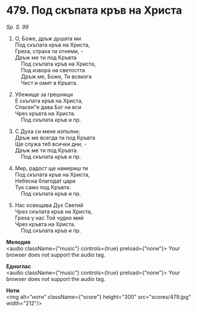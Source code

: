 # 479. Под скъпата  кръв на Христа  

*Sp. S. 99*  

1. О, Боже, дръж душата ми  
Под скъпата кръв на Христа,  
Греха, страха ти отнеми, -  
Дръж ме ти под Кръвта  
    Под скъпата кръв на Христа,  
    Под извора на светостта  
    Дръж ме, Боже, Ти всякога  
    Чист и омит в Кръвта.  

2. Убежище за грешници  
Е скъпата кръв на Христа,  
Спасен"е дава Бог на вси  
Чрез кръвта на Христа.  
    Под скъпата кръв и пр.  

3. С Духа си мене изпълни;  
Дръж ме всегда ти под Кръвта  
Ще служа теб всички дни, -  
Дръж ме ти под Кръвта.  
    Под скъпата кръв и пр.  

4. Мир, радост ще намериш ти  
Под скъпата кръв на Христа,  
Небесна благодат цари  
Тук само под Кръвта.  
    Под скъпата кръв и пр.  

5. Нас освещава Дух Светий  
Чрез скъпата кръв на Христа,  
Греха у нас Той чудно мий  
Чрез кръвта на Христа.  
    Под скъпата кръв и пр.  

__Мелодия__  
<audio className={"music"} controls={true} preload={"none"}><source src="mp3/479.mp3" type="audio/mpeg"/>
Your browser does not support the audio tag.
</audio>  

__Едноглас__  
<audio className={"music"} controls={true} preload={"none"}><source src="transp/479.mp3" type="audio/mpeg"/>
Your browser does not support the audio tag.
</audio>  

__Ноти__  
<img alt="ноти" className={"score"} height="300" src="scores/479.jpg" width="212"/>
